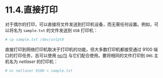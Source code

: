 # 11.4.直接打印

对于偶尔的打印，可以直接将文件发送到打印机设备，而无需任何设置。例如，可以将名为 `sample.txt` 的文件发送到 `USB` 打印机：

```sh
# cp sample.txt /dev/unlpt0
```

直接打印到网络打印机取决于打印机的功能，但大多数打印机都接受通过 9100 端口的打印任务，且可以使用 [nc(1)](https://man.freebsd.org/cgi/man.cgi?query=nc&sektion=1&format=html) 与它们配合使用。要将相同的文件打印到 `DNS` 主机名为 *netlaser* 的打印机：

```sh
# nc netlaser 9100 < sample.txt
```
